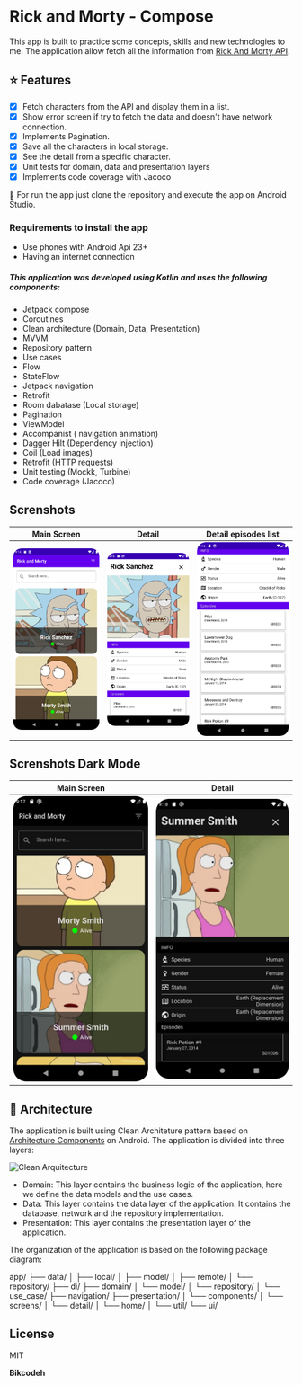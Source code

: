 # Rick and Morty - Compose

This app is built to practice some concepts, skills and new technologies to me. The application allow fetch all the information from [Rick And Morty API](https://rickandmortyapi.com/).

## :star: Features

- [x] Fetch characters from the API and display them in a list.
- [x] Show error screen if try to fetch the data and doesn't have network connection.
- [x] Implements Pagination.
- [x] Save all the characters in local storage.
- [x] See the detail from a specific character.
- [x] Unit tests for domain, data and presentation layers
- [x] Implements code coverage with Jacoco

:runner: For run the app just clone the repository and execute the app on Android Studio.

### Requirements to install the app
- Use phones with Android Api 23+
- Having an internet connection

##### This application was developed using Kotlin and uses the following components:
- Jetpack compose
- Coroutines
- Clean architecture (Domain, Data, Presentation)
- MVVM
- Repository pattern
- Use cases
- Flow
- StateFlow
- Jetpack navigation
- Retrofit
- Room dabatase (Local storage)
- Pagination
- ViewModel
- Accompanist ( navigation animation)
- Dagger Hilt (Dependency injection)
- Coil (Load images)
- Retrofit (HTTP requests)
- Unit testing (Mockk, Turbine)
- Code coverage (Jacoco)

## Screnshots
|                    Main Screen                    |                        Detail                         |                       Detail episodes list                   
| :-----------------------------------------------: | :---------------------------------------------------: | :--------------------------------------------------------: 
|   ![Home](assets/home.png?raw=true)   |   ![Favorites](assets/detail.png?raw=true)   |   ![Post Detail](assets/detail_episodes.png?raw=true)

## Screnshots Dark Mode

|                    Main Screen                    |                        Detail                         |
| :-----------------------------------------------: | :---------------------------------------------------: |
|   ![Home](assets/home_dark.png?raw=true)   |   ![Favorites](assets/detail_dark.png?raw=true)  |

## :dart: Architecture

The application is built using Clean Architeture pattern based on [Architecture Components](https://developer.android.com/jetpack/guide#recommended-app-arch) on Android. The application is divided into three layers:

![Clean Arquitecture](https://devexperto.com/wp-content/uploads/2018/10/clean-architecture-own-layers.png)

- Domain: This layer contains the business logic of the application, here we define the data models and the use cases.
- Data: This layer contains the data layer of the application. It contains the database, network and the repository implementation.
- Presentation: This layer contains the presentation layer of the application.

The organization of the application is based on the following package diagram:

   app/
    ├── data/
    │	├── local/
    │	├── model/
    │	├── remote/
    │   └── repository/
    ├── di/
    ├── domain/
    │   └── model/
    │   └── repository/
    │   └── use_case/
    ├── navigation/
    ├── presentation/
    │   └── components/
    │        └── screens/
    │             └── detail/
    │             └── home/
    │        └── util/
    └── ui/


## License

MIT

**Bikcodeh**
